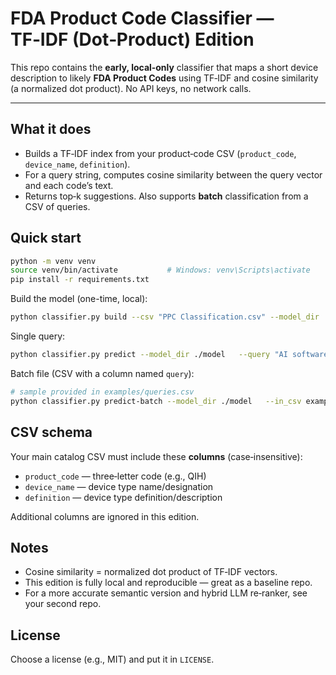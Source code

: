 # FDA Product Code Classifier — TF‑IDF (Dot‑Product) Edition

This repo contains the **early, local‑only** classifier that maps a short device
description to likely **FDA Product Codes** using TF‑IDF and cosine similarity
(a normalized dot product). No API keys, no network calls.

---

## What it does
- Builds a TF‑IDF index from your product‑code CSV (`product_code`, `device_name`, `definition`).
- For a query string, computes cosine similarity between the query vector and each code’s text.
- Returns top‑k suggestions. Also supports **batch** classification from a CSV of queries.

## Quick start

```bash
python -m venv venv
source venv/bin/activate           # Windows: venv\Scripts\activate
pip install -r requirements.txt
```

Build the model (one-time, local):
```bash
python classifier.py build --csv "PPC Classification.csv" --model_dir ./model
```

Single query:
```bash
python classifier.py predict --model_dir ./model   --query "AI software for detecting lung nodules on CT scans" --top_k 5
```

Batch file (CSV with a column named `query`):
```bash
# sample provided in examples/queries.csv
python classifier.py predict-batch --model_dir ./model   --in_csv examples/queries.csv --query_column query   --out_csv results.csv --append
```

## CSV schema

Your main catalog CSV must include these **columns** (case‑insensitive):
- `product_code` — three‑letter code (e.g., QIH)
- `device_name`  — device type name/designation
- `definition`   — device type definition/description

Additional columns are ignored in this edition.

## Notes

- Cosine similarity = normalized dot product of TF‑IDF vectors.
- This edition is fully local and reproducible — great as a baseline repo.
- For a more accurate semantic version and hybrid LLM re‑ranker, see your second repo.

## License
Choose a license (e.g., MIT) and put it in `LICENSE`.
